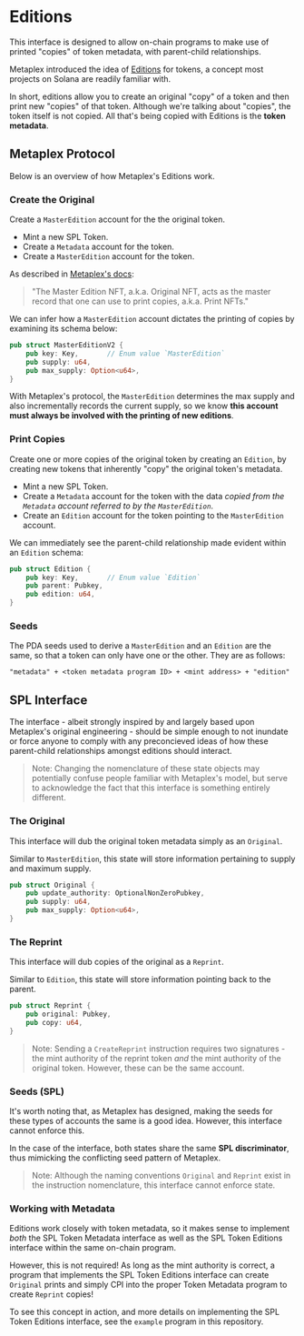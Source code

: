 # Editions

This interface is designed to allow on-chain programs to make use of printed
"copies" of token metadata, with parent-child relationships.

Metaplex introduced the idea of 
[Editions](https://docs.metaplex.com/programs/token-metadata/overview#printing-editions)
for tokens, a concept most projects on Solana are readily familiar with.

In short, editions allow you to create an original "copy" of a token and then
print new "copies" of that token. Although we're talking about "copies", the
token itself is not copied. All that's being copied with Editions is the
**token metadata**.

## Metaplex Protocol

Below is an overview of how Metaplex's Editions work.

### Create the Original

Create a `MasterEdition` account for the the original token.

- Mint a new SPL Token.
- Create a `Metadata` account for the token.
- Create a `MasterEdition` account for the token.

As described in 
[Metaplex's docs](https://docs.metaplex.com/programs/token-metadata/overview#printing-editions):
> "The Master Edition NFT, a.k.a. Original NFT, acts as the master record that
> one can use to print copies, a.k.a. Print NFTs."

We can infer how a `MasterEdition` account dictates the printing of copies by
examining its schema below:

```rust
pub struct MasterEditionV2 {
    pub key: Key,       // Enum value `MasterEdition`
    pub supply: u64,
    pub max_supply: Option<u64>,
}
```

With Metaplex's protocol, the `MasterEdition` determines the max supply and
also incrementally records the current supply, so we know **this account must
always be involved with the printing of new editions**.

### Print Copies

Create one or more copies of the original token by creating an `Edition`, by
creating new tokens that inherently "copy" the original token's metadata.

- Mint a new SPL Token.
- Create a `Metadata` account for the token with the data _copied from the
`Metadata` account referred to by the `MasterEdition`_.
- Create an `Edition` account for the token pointing to the `MasterEdition`
account.

We can immediately see the parent-child relationship made evident within
an `Edition` schema:

```rust
pub struct Edition {
    pub key: Key,       // Enum value `Edition`
    pub parent: Pubkey,
    pub edition: u64,
}
```

### Seeds

The PDA seeds used to derive a `MasterEdition` and an `Edition` are the same,
so that a token can only have one or the other. They are as follows:

```text
"metadata" + <token metadata program ID> + <mint address> + "edition"
```

## SPL Interface

The interface - albeit strongly inspired by and largely based upon Metaplex's
original engineering - should be simple enough to not inundate or force anyone
to comply with any preconcieved ideas of how these parent-child relationships
amongst editions should interact.

> Note: Changing the nomenclature of these state objects may potentially
> confuse people familiar with Metaplex's model, but serve to acknowledge
> the fact that this interface is something entirely different.

### The Original

This interface will dub the original token metadata simply as an `Original`.

Similar to `MasterEdition`, this state will store information pertaining to
supply and maximum supply.

```rust
pub struct Original {
    pub update_authority: OptionalNonZeroPubkey,
    pub supply: u64,
    pub max_supply: Option<u64>,
}
```

### The Reprint

This interface will dub copies of the original as a `Reprint`.

Similar to `Edition`, this state will store information pointing back to
the parent.

```rust
pub struct Reprint {
    pub original: Pubkey,
    pub copy: u64,
}
```

> Note: Sending a `CreateReprint` instruction requires two signatures -
> the mint authority of the reprint token _and_ the mint authority of the
> original token. However, these can be the same account.

### Seeds (SPL)

It's worth noting that, as Metaplex has designed, making the seeds for these
types of accounts the same is a good idea. However, this interface cannot
enforce this.

In the case of the interface, both states share the same **SPL discriminator**,
thus mimicking the conflicting seed pattern of Metaplex.

> Note: Although the naming conventions `Original` and `Reprint` exist in the
> instruction nomenclature, this interface cannot enforce state.

### Working with Metadata

Editions work closely with token metadata, so it makes sense to implement
_both_ the SPL Token Metadata interface as well as the SPL Token Editions
interface within the same on-chain program.

However, this is not required! As long as the mint authority is correct,
a program that implements the SPL Token Editions interface can create
`Original` prints and simply CPI into the proper Token Metadata program
to create `Reprint` copies!

To see this concept in action, and more details on implementing the SPL Token
Editions interface, see the `example` program in this repository.
